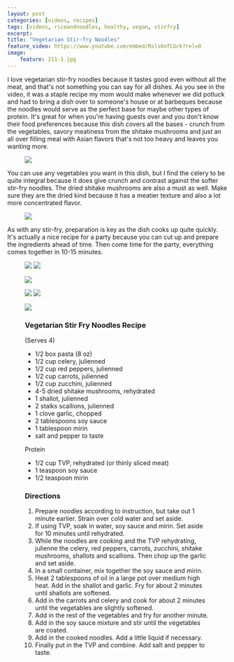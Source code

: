 ```yaml
---
layout: post
categories: [videos, recipes]
tags: [videos, riceandnoodles, healthy, vegan, stirfry]
excerpt: 
title: "Vegetarian Stir-fry Noodles" 
feature_video: https://www.youtube.com/embed/Rsls6nfCGck?rel=0
image:   
    feature: 211-1.jpg
---
```


I love vegetarian stir-fry noodles because it tastes good even without all the meat, and that's not something you can say for all dishes.  As you see in the video, it was a staple recipe my mom would make whenever we did potluck and had to bring a dish over to someone's house or at barbeques because the noodles would serve as the perfect base for maybe other types of protein.  It's great for when you're having guests over and you don't know their food preferences because this dish covers all the bases - crunch from the vegetables, savory meatiness from the shitake mushrooms and just an all over filling meal with Asian flavors that's not too heavy and leaves you wanting more.

<figure>
    <img src="/images/211-9.jpg">
</figure>

You can use any vegetables you want in this dish, but I find the celery to be quite integral because it does give crunch and contrast against the softer stir-fry noodles.  The dried shitake mushrooms are also a must as well.  Make sure they are the dried kind because it has a meatier texture and also a lot more concentrated flavor.  

<figure>
    <img src="/images/211-4.jpg">
</figure>

As with any stir-fry, preparation is key as the dish cooks up quite quickly.  It's actually a nice recipe for a party because you can cut up and prepare the ingredients ahead of time.  Then come time for the party, everything comes together in 10-15 minutes.



<figure class="half">
<img src="/images/211-3.jpg">
<img src="/images/211-2.jpg">
</figure>

<figure>
    <img src="/images/211-6.jpg">
</figure>

<figure class="half">
<img src="/images/211-7.jpg">
<img src="/images/211-8.jpg">
</figure>

<figure>
    <img src="/images/211-11.jpg">
</figure>

<figure class="ingredients" markdown="1">

### Vegetarian Stir Fry Noodles Recipe
(Serves 4)

- 1/2 box pasta (8 oz)
- 1/2 cup celery, julienned
- 1/2 cup red peppers, julienned
- 1/2 cup carrots, julienned
- 1/2 cup zucchini, julienned
- 4-5 dried shitake mushrooms, rehydrated
- 1 shallot, julienned
- 2 stalks scallions, julienned
- 1 clove garlic, chopped
- 2 tablespoons soy sauce
- 1 tablespoon mirin
- salt and pepper to taste

Protein
- 1/2 cup TVP, rehydrated (or thinly sliced meat)
- 1 teaspoon soy sauce
- 1/2 teaspoon mirin

</figure>
<figure class="directions" markdown="1">

### Directions

1. Prepare noodles according to instruction, but take out 1 minute earlier.  Strain over cold water and set aside.
2. If using TVP, soak in water, soy sauce and mirin.  Set aside for 10 minutes until rehydrated.
3. While the noodles are cooking and the TVP rehydrating, julienne the celery, red peppers, carrots, zucchini, shitake mushrooms, shallots and scallions.  Then chop up the garlic and set aside. 
3. In a small container, mix together the soy sauce and mirin.
4. Heat 2 tablespoons of oil in a large pot over medium high heat.  Add in the shallot and garlic.  Fry for about 2 minutes until shallots are softened.
5. Add in the carrots and celery and cook for about 2 minutes until the vegetables are slightly softened.
6. Add in the rest of the vegetables and fry for another minute.
7. Add in the soy sauce mixture and stir until the vegetables are coated.
8. Add in the cooked noodles.  Add a little liquid if necessary.
9. Finally put in the TVP and combine.  Add salt and pepper to taste.


</figure>
